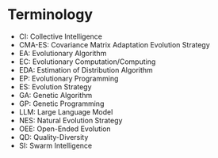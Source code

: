 # Terminology

* CI: Collective Intelligence
* CMA-ES: Covariance Matrix Adaptation Evolution Strategy
* EA: Evolutionary Algorithm
* EC: Evolutionary Computation/Computing
* EDA: Estimation of Distribution Algorithm
* EP: Evolutionary Programming
* ES: Evolution Strategy
* GA: Genetic Algorithm
* GP: Genetic Programming
* LLM: Large Language Model
* NES: Natural Evolution Strategy
* OEE: Open-Ended Evolution
* QD: Quality-Diversity
* SI: Swarm Intelligence

